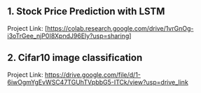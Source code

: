 ## 1. Stock Price Prediction with LSTM
Project Link: [https://colab.research.google.com/drive/1vrGnOg-i3oTrGee_njP0I8XpndJ96Ely?usp=sharing]
## 2. Cifar10 image classification
Project Link: https://drive.google.com/file/d/1-6iwOgmYgEvWSC47TGUhTVpbbG5-ITCk/view?usp=drive_link
